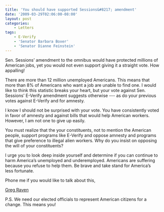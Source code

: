 ```yaml
---
title: 'You should have supported Sessions&#8217; amendment'
date: '2009-03-29T02:06:00-08:00'
layout: post
categories:
    - Letters
tags:
    - E-Verify
    - 'Senator Barbara Boxer'
    - 'Senator Dianne Feinstein'
---
```


Sen. Sessions’ amendment to the omnibus would have protected millions of American jobs, yet you would not even support giving it a straight vote. How appalling!

There are more than 12 million unemployed Americans. This means that more than 8% of Americans who want a job are unable to find one. I would like to think this statistic breaks your heart, but your vote against Sen. Sessions’ E-Verify amendment suggests otherwise --- as do your previous votes against E-Verify and for amnesty.

I know I should not be surprised with your vote. You have consistently voted in favor of amnesty and against bills that would help American workers. However, I am not one to give up easily.

You must realize that the your constituents, not to mention the American people, support programs like E-Verify and oppose amnesty and programs that give preference to illegal alien workers. Why do you insist on opposing the will of your constituents?

I urge you to look deep inside yourself and determine if you can continue to harm America’s unemployed and underemployed. Americans are suffering because you refuse to help them. Be brave and take stand for America’s less fortunate.

Phone me if you would like to talk about this,

[Greg Raven](https://www.gregraven.org/)

P.S. We need our elected officials to represent American citizens for a change. This means you!